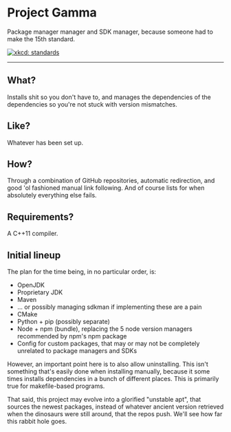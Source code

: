 # Project Gamma

Package manager manager and SDK manager, because someone had to make the 15th standard.

[![xkcd: standards][1]][1]

---

## What?

Installs shit so you don't have to, and manages the dependencies of the dependencies so you're not stuck with version mismatches.

## Like?

Whatever has been set up.

## How?

Through a combination of GitHub repositories, automatic redirection, and good 'ol fashioned manual link following. And of course lists for when absolutely everything else fails.

## Requirements?

A C++11 compiler.

## Initial lineup

The plan for the time being, in no particular order, is:

* OpenJDK
* Proprietary JDK
* Maven
* ... or possibly managing sdkman if implementing these are a pain
* CMake
* Python + pip (possibly separate)
* Node + npm (bundle), replacing the 5 node version managers recommended by npm's npm package
* Config for custom packages, that may or may not be completely unrelated to package managers and SDKs

However, an important point here is to also allow uninstalling. This isn't something that's easily done when installing manually, because it some times installs dependencies in a bunch of different places. This is primarily true for makefile-based programs.

That said, this project may evolve into a glorified "unstable apt", that sources the newest packages, instead of whatever ancient version retrieved when the dinosaurs were still around, that the repos push. We'll see how far this rabbit hole goes.

[1]: https://imgs.xkcd.com/comics/standards.png
